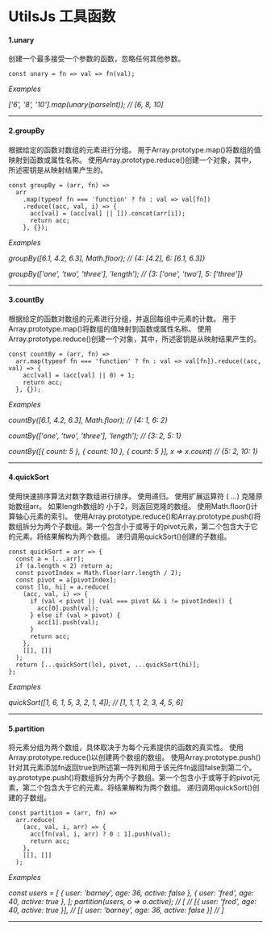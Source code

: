 # UtilsJs 工具函数
#### 1.unary
   创建一个最多接受一个参数的函数，忽略任何其他参数。
```
const unary = fn => val => fn(val);
```
*Examples*

*['6', '8', '10'].map(unary(parseInt)); // [6, 8, 10]*
***
#### 2.groupBy
   根据给定的函数对数组的元素进行分组。
   用于Array.prototype.map()将数组的值映射到函数或属性名称。
   使用Array.prototype.reduce()创建一个对象，其中，所述密钥是从映射结果产生的。
```
const groupBy = (arr, fn) =>
  arr
    .map(typeof fn === 'function' ? fn : val => val[fn])
    .reduce((acc, val, i) => {
      acc[val] = (acc[val] || []).concat(arr[i]);
      return acc;
    }, {});
```
*Examples*

*groupBy([6.1, 4.2, 6.3], Math.floor); // {4: [4.2], 6: [6.1, 6.3]}*

*groupBy(['one', 'two', 'three'], 'length'); // {3: ['one', 'two'], 5: ['three']}*
***
#### 3.countBy
   根据给定的函数对数组的元素进行分组，并返回每组中元素的计数。
   用于Array.prototype.map()将数组的值映射到函数或属性名称。
   使用Array.prototype.reduce()创建一个对象，其中，所述密钥是从映射结果产生的。
```
const countBy = (arr, fn) =>
  arr.map(typeof fn === 'function' ? fn : val => val[fn]).reduce((acc, val) => {
    acc[val] = (acc[val] || 0) + 1;
    return acc;
  }, {});
```
*Examples*

*countBy([6.1, 4.2, 6.3], Math.floor); // {4: 1, 6: 2}*

*countBy(['one', 'two', 'three'], 'length'); // {3: 2, 5: 1}*

*countBy([{ count: 5 }, { count: 10 }, { count: 5 }], x => x.count)
// {5: 2, 10: 1}*
***

#### 4.quickSort
   使用快速排序算法对数字数组进行排序。
   使用递归。
   使用扩展运算符 ( ...) 克隆原始数组arr。
   如果length数组的 小于2，则返回克隆的数组。
   使用Math.floor()计算轴心元素的索引。
   使用Array.prototype.reduce()和Array.prototype.push()将数组拆分为两个子数组。第一个包含小于或等于的pivot元素，第二个包含大于它的元素。将结果解构为两个数组。
   递归调用quickSort()创建的子数组。
```
const quickSort = arr => {
  const a = [...arr];
  if (a.length < 2) return a;
  const pivotIndex = Math.floor(arr.length / 2);
  const pivot = a[pivotIndex];
  const [lo, hi] = a.reduce(
    (acc, val, i) => {
      if (val < pivot || (val === pivot && i != pivotIndex)) {
        acc[0].push(val);
      } else if (val > pivot) {
        acc[1].push(val);
      }
      return acc;
    },
    [[], []]
  );
  return [...quickSort(lo), pivot, ...quickSort(hi)];
};
```
*Examples*

*quickSort([1, 6, 1, 5, 3, 2, 1, 4]); // [1, 1, 1, 2, 3, 4, 5, 6]*
***
#### 5.partition
   将元素分组为两个数组，具体取决于为每个元素提供的函数的真实性。
   使用Array.prototype.reduce()以创建两个数组的数组。
   使用Array.prototype.push()针对其元素添加fn返回true到所述第一阵列和用于该元件fn返回false到第二个。ay.prototype.push()将数组拆分为两个子数组。第一个包含小于或等于的pivot元素，第二个包含大于它的元素。将结果解构为两个数组。
   递归调用quickSort()创建的子数组。
```
const partition = (arr, fn) =>
  arr.reduce(
    (acc, val, i, arr) => {
      acc[fn(val, i, arr) ? 0 : 1].push(val);
      return acc;
    },
    [[], []]
  );
```
*Examples*

*const users = [
  { user: 'barney', age: 36, active: false },
  { user: 'fred', age: 40, active: true },
];
partition(users, o => o.active);
// [
//   [{ user: 'fred', age: 40, active: true }],
//   [{ user: 'barney', age: 36, active: false }]
// ]*
***
